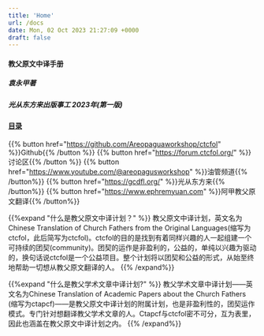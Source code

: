 ```yaml
---
title: 'Home'
url: /docs
date: Mon, 02 Oct 2023 21:27:09 +0000
draft: false
---
```

#### 教父原文中译手册
##### 袁永甲著
##### 光从东方来出版事工 2023年(第一版)

#### [目录](https://meet.ctcfol.org/docs/序言/)
{{% button href="https://github.com/Areopaguaworkshop/ctcfol" %}}Github{{% /button %}}
{{% button href="https://forum.ctcfol.org/" %}}讨论区{{% /button %}}
{{% button href="https://www.youtube.com/@areopagusworkshop" %}}油管频道{{% /button%}}
{{% button href="https://gcdfl.org/" %}}光从东方来{{% /button%}}
{{% button href="https://www.ephremyuan.com" %}}阿甲教父原文翻译{{% /button%}}

{{%expand "什么是教父原文中译计划？" %}}
教父原文中译计划，英文名为Chinese Translation of Church Fathers from the Original Languages(缩写为ctcfol，此后简写为ctcfol)。ctcfol的目的是找到有着同样兴趣的人一起组建一个可持续的团契(community)。团契的运作是非盈利的，公益的，单纯以兴趣为驱动的，换句话说ctcfol是一个公益项目。整个计划将以团契和公益的形式，从始至终地帮助一切想从教父原文翻译的人。
{{% /expand%}}

{{%expand "什么是教父学术文章中译计划?" %}}
教父学术文章中译计划——英文名为Chinese Translation of Academic Papers about the Church Fathers (缩写为ctapcf)——是教父原文中译计划的附属计划，也是非盈利性的，团契运作模式。专门针对想翻译教父学术文章的人。Ctapcf与ctcfol密不可分，互为表里，因此也涵盖在教父原文中译计划之内。
{{% /expand%}}
